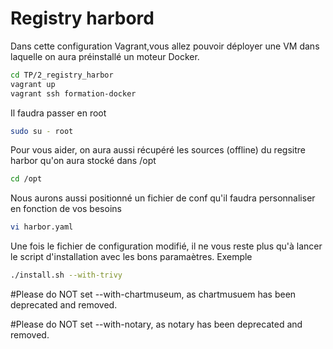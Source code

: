 # Registry harbord
Dans cette configuration Vagrant,vous allez pouvoir déployer une VM dans laquelle on aura préinstallé un moteur Docker.
```bash 
cd TP/2_registry_harbor
vagrant up
vagrant ssh formation-docker
```
Il faudra passer en root
```bash 
sudo su - root
```

Pour vous aider, on aura aussi récupéré les sources (offline) du regsitre harbor qu'on aura stocké dans /opt
```bash 
cd /opt
```
Nous aurons aussi positionné un fichier de conf qu'il faudra personnaliser en fonction de vos besoins 
```bash 
vi harbor.yaml
```
Une fois le fichier de configuration modifié, il ne vous reste plus qu'à lancer le script d'installation avec les bons paramaètres. Exemple 
```bash 
./install.sh --with-trivy
```
#Please do NOT set --with-chartmuseum, as chartmusuem has been deprecated and removed.

#Please do NOT set --with-notary, as notary has been deprecated and removed.
